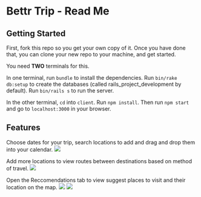 # Bettr Trip - Read Me

## Getting Started
First, fork this repo so you get your own copy of it. Once you have done that, you can clone your new repo to your machine, and get started.

You need **TWO** terminals for this.

In one terminal, run `bundle` to install the dependencies. Run `bin/rake db:setup` to create the databases (called rails_project_development by default). Run `bin/rails s` to run the server.

In the other terminal, `cd` into `client`. Run `npm install`. Then run `npm start` and go to `localhost:3000` in your browser.

## Features
Choose dates for your trip, search locations to add and drag and drop them into your calendar.
![](Gif1.gif)

Add more locations to view routes between destinations based on method of travel.
![](Gif2.gif)

Open the Reccomendations tab to view suggest places to visit and their location on the map.
![](Gif3.gif)
![](Gif4.gif)

